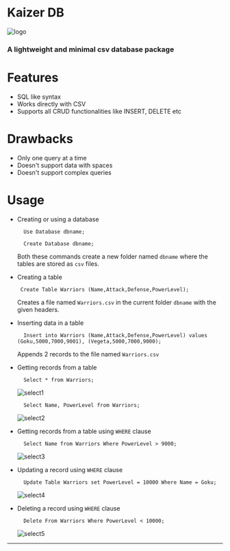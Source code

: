 # Kaizer DB
![logo](https://github.com/DarkMortal/Kaizer-DB/assets/67017303/cc9882fe-6980-4fcd-b211-bcdb5ea8d034)
### A lightweight and minimal csv database package
# Features
- SQL like syntax
- Works directly with CSV
- Supports all CRUD functionalities like INSERT, DELETE etc
# Drawbacks
- Only one query at a time
- Doesn't support data with spaces
- Doesn't support complex queries
# Usage
- Creating or using a database
  ```
    Use Database dbname;
  ```
  ```
    Create Database dbname;
  ```
  Both these commands create a new folder named ```dbname``` where the tables are stored as ```csv``` files.
- Creating a table
  ```
   Create Table Warriors (Name,Attack,Defense,PowerLevel);
  ```
  Creates a file named ```Warriors.csv``` in the current folder ```dbname``` with the given headers.
- Inserting data in a table
  ```
    Insert into Warriors (Name,Attack,Defense,PowerLevel) values (Goku,5000,7000,9001), (Vegeta,5000,7000,9000);
  ```
  Appends 2 records to the file named ```Warriors.csv```
- Getting records from a table
  ```
    Select * from Warriors;
  ```
  ![select1](https://github.com/DarkMortal/Kaizer-DB/assets/67017303/b3d27689-1abb-48b9-8f0a-ccd0cf3bb07c)
  ```
    Select Name, PowerLevel from Warriors;
  ```
  ![select2](https://github.com/DarkMortal/Kaizer-DB/assets/67017303/6b1c4dc2-2fb0-4255-86ae-333c859ab894)
- Getting records from a table using ```WHERE``` clause
  ```
    Select Name from Warriors Where PowerLevel > 9000;
  ```
  ![select3](https://github.com/DarkMortal/Kaizer-DB/assets/67017303/5c2061c0-22c5-4a62-945f-cd8005db062d)
- Updating a record using ```WHERE``` clause
  ```
    Update Table Warriors set PowerLevel = 10000 Where Name = Goku;
  ```
  ![select4](https://github.com/DarkMortal/Kaizer-DB/assets/67017303/415fcbed-8536-46cf-bf44-8cbeed8a6959)
- Deleting a record using ```WHERE``` clause

  ```
    Delete From Warriors Where PowerLevel < 10000;
  ```
  ![select5](https://github.com/DarkMortal/Kaizer-DB/assets/67017303/8929402f-e40d-4658-b849-ec95afffd4f0)
***
